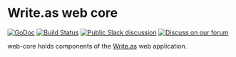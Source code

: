 Write.as web core
=================
[![GoDoc](https://godoc.org/github.com/writeas/web-core?status.svg)](https://godoc.org/github.com/writeas/web-core)
[![Build Status](https://travis-ci.org/writeas/web-core.svg)](https://travis-ci.org/writeas/web-core)
[![Public Slack discussion](http://slack.write.as/badge.svg)](http://slack.write.as/)
[![Discuss on our forum](https://img.shields.io/discourse/https/discuss.write.as/users.svg?label=forum)](https://discuss.write.as/c/development)

web-core holds components of the [Write.as](https://write.as) web application.
